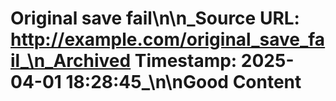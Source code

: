 # Original save fail\n\n_Source URL: http://example.com/original_save_fail_\n_Archived Timestamp: 2025-04-01 18:28:45_\n\nGood Content
